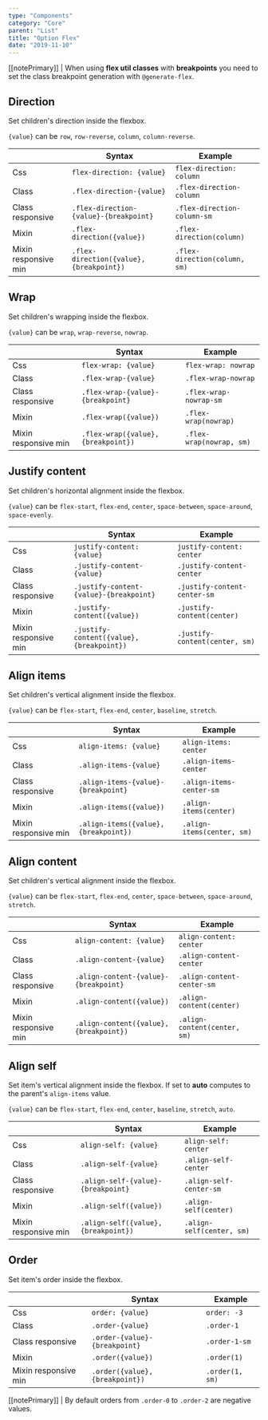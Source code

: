 ```yaml
---
type: "Components"
category: "Core"
parent: "List"
title: "Option Flex"
date: "2019-11-10"
---
```


[[notePrimary]]
| When using **flex util classes** with **breakpoints** you need to set the class breakpoint generation with `@generate-flex`.

## Direction

Set children's direction inside the flexbox.

`{value}` can be `row`, `row-reverse`, `column`, `column-reverse`.

<div class="table-scroll">

|                         | Syntax                                    | Example                       |
| ----------------------- | ----------------------------------------- | ----------------------------- |
| Css                   | `flex-direction: {value}`                        | `flex-direction: column`                   |
| Class                   | `.flex-direction-{value}`                        | `.flex-direction-column`                   |
| Class responsive        | `.flex-direction-{value}-{breakpoint}`           | `.flex-direction-column-sm`                |
| Mixin                   | `.flex-direction({value})`                        | `.flex-direction(column)`                   |
| Mixin responsive min    | `.flex-direction({value}, {breakpoint})`          | `.flex-direction(column, sm)`               |

</div>

<demo>
  <demovanilla src="vanilla/components/core/list/direction-row" name="row">
  </demovanilla>
  <demovanilla src="vanilla/components/core/list/direction-row-reverse" name="row-reverse">
  </demovanilla>
  <demovanilla src="vanilla/components/core/list/direction-column" name="column">
  </demovanilla>
  <demovanilla src="vanilla/components/core/list/direction-column-reverse" name="column-reverse">
  </demovanilla>
</demo>

## Wrap

Set children's wrapping inside the flexbox.

`{value}` can be `wrap`, `wrap-reverse`, `nowrap`.

<div class="table-scroll">

|                         | Syntax                                    | Example                       |
| ----------------------- | ----------------------------------------- | ----------------------------- |
| Css                   | `flex-wrap: {value}`                        | `flex-wrap: nowrap`                   |
| Class                   | `.flex-wrap-{value}`                        | `.flex-wrap-nowrap`                   |
| Class responsive        | `.flex-wrap-{value}-{breakpoint}`           | `.flex-wrap-nowrap-sm`                |
| Mixin                   | `.flex-wrap({value})`                        | `.flex-wrap(nowrap)`                   |
| Mixin responsive min    | `.flex-wrap({value}, {breakpoint})`          | `.flex-wrap(nowrap, sm)`               |

</div>

<demo>
  <demovanilla src="vanilla/components/core/list/wrap" name="wrap">
  </demovanilla>
  <demovanilla src="vanilla/components/core/list/wrap-reverse" name="wrap-reverse">
  </demovanilla>
  <demovanilla src="vanilla/components/core/list/nowrap" name="nowrap">
  </demovanilla>
</demo>

## Justify content

Set children's horizontal alignment inside the flexbox.

`{value}` can be `flex-start`, `flex-end`, `center`, `space-between`, `space-around`, `space-evenly`.

<div class="table-scroll">

|                         | Syntax                                    | Example                       |
| ----------------------- | ----------------------------------------- | ----------------------------- |
| Css                   | `justify-content: {value}`                        | `justify-content: center`                   |
| Class                   | `.justify-content-{value}`                        | `.justify-content-center`                   |
| Class responsive        | `.justify-content-{value}-{breakpoint}`           | `.justify-content-center-sm`                |
| Mixin                   | `.justify-content({value})`                        | `.justify-content(center)`                   |
| Mixin responsive min    | `.justify-content({value}, {breakpoint})`          | `.justify-content(center, sm)`               |

</div>

<demo>
  <demovanilla src="vanilla/components/core/list/justify-start" name="flex-start">
  </demovanilla>
  <demovanilla src="vanilla/components/core/list/justify-end" name="flex-end">
  </demovanilla>
  <demovanilla src="vanilla/components/core/list/justify-center" name="center">
  </demovanilla>
  <demovanilla src="vanilla/components/core/list/justify-between" name="space-between">
  </demovanilla>
  <demovanilla src="vanilla/components/core/list/justify-around" name="space-around">
  </demovanilla>
  <demovanilla src="vanilla/components/core/list/justify-evenly" name="space-evenly">
  </demovanilla>
</demo>

## Align items

Set children's vertical alignment inside the flexbox.

`{value}` can be `flex-start`, `flex-end`, `center`, `baseline`, `stretch`.

<div class="table-scroll">

|                         | Syntax                                    | Example                       |
| ----------------------- | ----------------------------------------- | ----------------------------- |
| Css                   | `align-items: {value}`                        | `align-items: center`                   |
| Class                   | `.align-items-{value}`                        | `.align-items-center`                   |
| Class responsive        | `.align-items-{value}-{breakpoint}`           | `.align-items-center-sm`                |
| Mixin                   | `.align-items({value})`                        | `.align-items(center)`                   |
| Mixin responsive min    | `.align-items({value}, {breakpoint})`          | `.align-items(center, sm)`               |

</div>

<demo>
  <demovanilla src="vanilla/components/core/list/items-start" name="flex-start">
  </demovanilla>
  <demovanilla src="vanilla/components/core/list/items-end" name="flex-end">
  </demovanilla>
  <demovanilla src="vanilla/components/core/list/items-center" name="center">
  </demovanilla>
  <demovanilla src="vanilla/components/core/list/items-baseline" name="baseline">
  </demovanilla>
  <demovanilla src="vanilla/components/core/list/items-stretch" name="stretch">
  </demovanilla>
</demo>

## Align content

Set children's vertical alignment inside the flexbox.

`{value}` can be `flex-start`, `flex-end`, `center`, `space-between`, `space-around`, `stretch`.

<div class="table-scroll">

|                         | Syntax                                    | Example                       |
| ----------------------- | ----------------------------------------- | ----------------------------- |
| Css                   | `align-content: {value}`                        | `align-content: center`                   |
| Class                   | `.align-content-{value}`                        | `.align-content-center`                   |
| Class responsive        | `.align-content-{value}-{breakpoint}`           | `.align-content-center-sm`                |
| Mixin                   | `.align-content({value})`                        | `.align-content(center)`                   |
| Mixin responsive min    | `.align-content({value}, {breakpoint})`          | `.align-content(center, sm)`               |

</div>

<demo>
  <demovanilla src="vanilla/components/core/list/content-start" name="flex-start">
  </demovanilla>
  <demovanilla src="vanilla/components/core/list/content-end" name="flex-end">
  </demovanilla>
  <demovanilla src="vanilla/components/core/list/content-center" name="center">
  </demovanilla>
  <demovanilla src="vanilla/components/core/list/content-between" name="space-between">
  </demovanilla>
  <demovanilla src="vanilla/components/core/list/content-around" name="space-around">
  </demovanilla>
  <demovanilla src="vanilla/components/core/list/content-stretch" name="stretch">
  </demovanilla>
</demo>

## Align self

Set item's vertical alignment inside the flexbox.
If set to **auto** computes to the parent's `align-items` value.

`{value}` can be `flex-start`, `flex-end`, `center`, `baseline`, `stretch`, `auto`.

<div class="table-scroll">

|                         | Syntax                                    | Example                       |
| ----------------------- | ----------------------------------------- | ----------------------------- |
| Css                   | `align-self: {value}`                        | `align-self: center`                   |
| Class                   | `.align-self-{value}`                        | `.align-self-center`                   |
| Class responsive        | `.align-self-{value}-{breakpoint}`           | `.align-self-center-sm`                |
| Mixin                   | `.align-self({value})`                        | `.align-self(center)`                   |
| Mixin responsive min    | `.align-self({value}, {breakpoint})`          | `.align-self(center, sm)`               |

</div>

<demo>
  <demovanilla src="vanilla/components/core/list/self-start" name="flex-start">
  </demovanilla>
  <demovanilla src="vanilla/components/core/list/self-end" name="flex-end">
  </demovanilla>
  <demovanilla src="vanilla/components/core/list/self-center" name="center">
  </demovanilla>
  <demovanilla src="vanilla/components/core/list/self-baseline" name="baseline">
  </demovanilla>
  <demovanilla src="vanilla/components/core/list/self-stretch" name="stretch">
  </demovanilla>
  <demovanilla src="vanilla/components/core/list/self-auto" name="auto">
  </demovanilla>
</demo>

## Order

Set item's order inside the flexbox.

<div class="table-scroll">

|                         | Syntax                                    | Example                       |
| ----------------------- | ----------------------------------------- | ----------------------------- |
| Css                   | `order: {value}`                        | `order: -3`                   |
| Class                   | `.order-{value}`                        | `.order-1`                   |
| Class responsive        | `.order-{value}-{breakpoint}`           | `.order-1-sm`                |
| Mixin                   | `.order({value})`                        | `.order(1)`                   |
| Mixin responsive min    | `.order({value}, {breakpoint})`          | `.order(1, sm)`               |

</div>

[[notePrimary]]
| By default orders from `.order-0` to `.order-2` are negative values.

<demo>
  <demovanilla src="vanilla/components/core/list/order">
  </demovanilla>
</demo>

